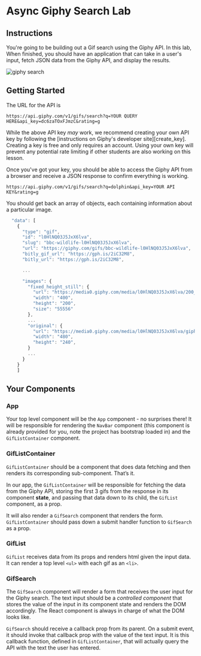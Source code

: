 # Async Giphy Search Lab

## Instructions

You're going to be building out a Gif search using the Giphy API. In this lab,
When finished, you should have an application that can take in a user's input, fetch JSON data from the Giphy API,
and display the results.

![giphy search](https://curriculum-content.s3.amazonaws.com/phase-2/react-hooks-async-gif-search-lab/async.gif)

## Getting Started

The URL for the API is

`https://api.giphy.com/v1/gifs/search?q=YOUR QUERY HERE&api_key=dc6zaTOxFJmzC&rating=g`

While the above API key _may_ work, we recommend creating your own API key by
following the [instructions on Giphy's developer site][create_key]. Creating a
key is free and only requires an account. Using your own key will prevent any
potential rate limiting if other students are also working on this lesson.

Once you've got your key, you should be able to access the Giphy API from a
browser and receive a JSON response to confirm everything is working.

`https://api.giphy.com/v1/gifs/search?q=dolphin&api_key=YOUR API KEY&rating=g`

You should get back an array of objects, each containing information about a
particular image.

```js
  "data": [
    {
      "type": "gif",
      "id": "l0HlNQ03J5JxX6lva",
      "slug": "bbc-wildlife-l0HlNQ03J5JxX6lva",
      "url": "https://giphy.com/gifs/bbc-wildlife-l0HlNQ03J5JxX6lva",
      "bitly_gif_url": "https://gph.is/2iC32M8",
      "bitly_url": "https://gph.is/2iC32M8",

      ...

      "images": {
        "fixed_height_still": {
          "url": "https://media0.giphy.com/media/l0HlNQ03J5JxX6lva/200_s.gif?cid=e1bb72ff5b9fa2866168584b51f13892",
          "width": "400",
          "height": "200",
          "size": "55556"
        },
        ...
        "original": {
          "url": "https://media0.giphy.com/media/l0HlNQ03J5JxX6lva/giphy.gif?cid=e1bb72ff5b9fa2866168584b51f13892",
          "width": "480",
          "height": "240",
        }
        ...
      }
    }
    ]
```


## Your Components

### App

Your top level component will be the `App` component - no surprises there!
It will be responsible for rendering the `NavBar` component (this component
is already provided for you, note the project has bootstrap loaded in) and the
`GifListContainer` component.

### GifListContainer

`GifListContainer` should be a component that does data fetching and then
renders its corresponding sub-component. That’s it.

In our app, the `GifListContainer` will be responsible for fetching the data
from the Giphy API, storing the first 3 gifs from the response in its component
**state**, and passing that data down to its child, the `GifList` component,
as a prop.

It will also render a `GifSearch` component that renders the form.
`GifListContainer` should pass down a submit handler function to
`GifSearch` as a prop.

### GifList

`GifList` receives data from its props and renders html given the input
data. It can render a top level `<ul>` with each gif as an `<li>`.

### GifSearch

The `GifSearch` component will render a form that receives the user input
for the Giphy search. The text input should be a _controlled component_ that
stores the value of the input in its component state and renders the DOM
accordingly. The React component is always in charge of what the DOM looks like.

`GifSearch` should receive a callback prop from its parent. On a submit
event, it should invoke that callback prop with the value of the text input. It
is this callback function, defined in `GifListContainer`, that will actually
query the API with the text the user has entered.
